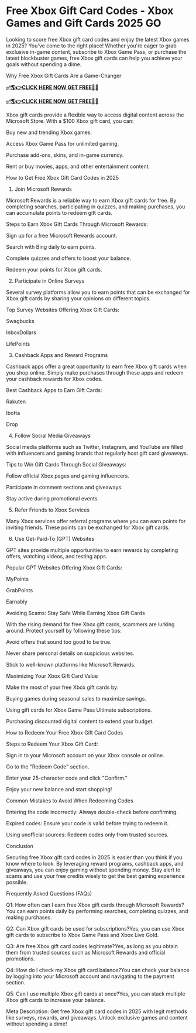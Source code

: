 # Free Xbox Gift Card Codes - Xbox Games and Gift Cards 2025 GO

Looking to score free Xbox gift card codes and enjoy the latest Xbox games in 2025? You've come to the right place! Whether you're eager to grab exclusive in-game content, subscribe to Xbox Game Pass, or purchase the latest blockbuster games, free Xbox gift cards can help you achieve your goals without spending a dime.

Why Free Xbox Gift Cards Are a Game-Changer

**[✅🌎👉CLICK HERE NOW GET FREE📌✅](https://rosofferzone.com/allgiftcard/)**

**[✅🌎👉CLICK HERE NOW GET FREE📌✅](https://rosofferzone.com/allgiftcard/)**

Xbox gift cards provide a flexible way to access digital content across the Microsoft Store. With a $100 Xbox gift card, you can:

Buy new and trending Xbox games.

Access Xbox Game Pass for unlimited gaming.

Purchase add-ons, skins, and in-game currency.

Rent or buy movies, apps, and other entertainment content.

How to Get Free Xbox Gift Card Codes in 2025

1. Join Microsoft Rewards

Microsoft Rewards is a reliable way to earn Xbox gift cards for free. By completing searches, participating in quizzes, and making purchases, you can accumulate points to redeem gift cards.

Steps to Earn Xbox Gift Cards Through Microsoft Rewards:

Sign up for a free Microsoft Rewards account.

Search with Bing daily to earn points.

Complete quizzes and offers to boost your balance.

Redeem your points for Xbox gift cards.

2. Participate in Online Surveys

Several survey platforms allow you to earn points that can be exchanged for Xbox gift cards by sharing your opinions on different topics.

Top Survey Websites Offering Xbox Gift Cards:

Swagbucks

InboxDollars

LifePoints

3. Cashback Apps and Reward Programs

Cashback apps offer a great opportunity to earn free Xbox gift cards when you shop online. Simply make purchases through these apps and redeem your cashback rewards for Xbox codes.

Best Cashback Apps to Earn Gift Cards:

Rakuten

Ibotta

Drop

4. Follow Social Media Giveaways

Social media platforms such as Twitter, Instagram, and YouTube are filled with influencers and gaming brands that regularly host gift card giveaways.

Tips to Win Gift Cards Through Social Giveaways:

Follow official Xbox pages and gaming influencers.

Participate in comment sections and giveaways.

Stay active during promotional events.

5. Refer Friends to Xbox Services

Many Xbox services offer referral programs where you can earn points for inviting friends. These points can be exchanged for Xbox gift cards.

6. Use Get-Paid-To (GPT) Websites

GPT sites provide multiple opportunities to earn rewards by completing offers, watching videos, and testing apps.

Popular GPT Websites Offering Xbox Gift Cards:

MyPoints

GrabPoints

Earnably

Avoiding Scams: Stay Safe While Earning Xbox Gift Cards

With the rising demand for free Xbox gift cards, scammers are lurking around. Protect yourself by following these tips:

Avoid offers that sound too good to be true.

Never share personal details on suspicious websites.

Stick to well-known platforms like Microsoft Rewards.

Maximizing Your Xbox Gift Card Value

Make the most of your free Xbox gift cards by:

Buying games during seasonal sales to maximize savings.

Using gift cards for Xbox Game Pass Ultimate subscriptions.

Purchasing discounted digital content to extend your budget.

How to Redeem Your Free Xbox Gift Card Codes

Steps to Redeem Your Xbox Gift Card:

Sign in to your Microsoft account on your Xbox console or online.

Go to the "Redeem Code" section.

Enter your 25-character code and click "Confirm."

Enjoy your new balance and start shopping!

Common Mistakes to Avoid When Redeeming Codes

Entering the code incorrectly: Always double-check before confirming.

Expired codes: Ensure your code is valid before trying to redeem it.

Using unofficial sources: Redeem codes only from trusted sources.

Conclusion

Securing free Xbox gift card codes in 2025 is easier than you think if you know where to look. By leveraging reward programs, cashback apps, and giveaways, you can enjoy gaming without spending money. Stay alert to scams and use your free credits wisely to get the best gaming experience possible.

Frequently Asked Questions (FAQs)

Q1: How often can I earn free Xbox gift cards through Microsoft Rewards?You can earn points daily by performing searches, completing quizzes, and making purchases.

Q2: Can Xbox gift cards be used for subscriptions?Yes, you can use Xbox gift cards to subscribe to Xbox Game Pass and Xbox Live Gold.

Q3: Are free Xbox gift card codes legitimate?Yes, as long as you obtain them from trusted sources such as Microsoft Rewards and official promotions.

Q4: How do I check my Xbox gift card balance?You can check your balance by logging into your Microsoft account and navigating to the payment section.

Q5: Can I use multiple Xbox gift cards at once?Yes, you can stack multiple Xbox gift cards to increase your balance.

Meta Description: Get free Xbox gift card codes in 2025 with legit methods like surveys, rewards, and giveaways. Unlock exclusive games and content without spending a dime!
